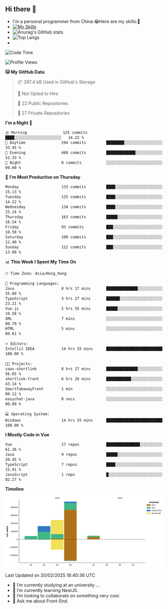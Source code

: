 ## Hi there 👋
- I'm a personal programmer from China.😂Here are my skills:🤔
- [![My Skills](https://skillicons.dev/icons?i=js,html,css,vue,typescript,java,golang)](https://skillicons.dev)
- ![Anurag's GitHub stats](https://github-readme-stats.vercel.app/api?username=FluffyChi-Xing&count_private=true&show_icons=true&theme=radical)
- ![Top Langs](https://github-readme-stats.vercel.app/api/top-langs/?username=FluffyChi-Xing)
- <!--START_SECTION:waka-->
![Code Time](http://img.shields.io/badge/Code%20Time-1%2C117%20hrs%2032%20mins-blue)

![Profile Views](http://img.shields.io/badge/Profile%20Views-0-blue)

**🐱 My GitHub Data** 

> 📦 297.4 kB Used in GitHub's Storage 
 > 
> 🚫 Not Opted to Hire
 > 
> 📜 22 Public Repositories 
 > 
> 🔑 27 Private Repositories 
 > 
**I'm a Night 🦉** 

```text
🌞 Morning                125 commits         ████░░░░░░░░░░░░░░░░░░░░░   14.22 % 
🌆 Daytime                294 commits         ████████░░░░░░░░░░░░░░░░░   33.45 % 
🌃 Evening                460 commits         █████████████░░░░░░░░░░░░   52.33 % 
🌙 Night                  0 commits           ░░░░░░░░░░░░░░░░░░░░░░░░░   00.00 % 
```
📅 **I'm Most Productive on Thursday** 

```text
Monday                   133 commits         ████░░░░░░░░░░░░░░░░░░░░░   15.13 % 
Tuesday                  125 commits         ████░░░░░░░░░░░░░░░░░░░░░   14.22 % 
Wednesday                134 commits         ████░░░░░░░░░░░░░░░░░░░░░   15.24 % 
Thursday                 163 commits         █████░░░░░░░░░░░░░░░░░░░░   18.54 % 
Friday                   93 commits          ███░░░░░░░░░░░░░░░░░░░░░░   10.58 % 
Saturday                 109 commits         ███░░░░░░░░░░░░░░░░░░░░░░   12.40 % 
Sunday                   122 commits         ███░░░░░░░░░░░░░░░░░░░░░░   13.88 % 
```


📊 **This Week I Spent My Time On** 

```text
🕑︎ Time Zone: Asia/Hong_Kong

💬 Programming Languages: 
Java                     8 hrs 17 mins       ██████████████░░░░░░░░░░░   55.60 % 
TypeScript               3 hrs 27 mins       ██████░░░░░░░░░░░░░░░░░░░   23.21 % 
Vue.js                   2 hrs 55 mins       █████░░░░░░░░░░░░░░░░░░░░   19.58 % 
XML                      7 mins              ░░░░░░░░░░░░░░░░░░░░░░░░░   00.79 % 
HTML                     5 mins              ░░░░░░░░░░░░░░░░░░░░░░░░░   00.61 % 

🔥 Editors: 
IntelliJ IDEA            14 hrs 55 mins      █████████████████████████   100.00 % 

🐱‍💻 Projects: 
saas-shortlink           8 hrs 27 mins       ██████████████░░░░░░░░░░░   56.65 % 
shortlink-front          6 hrs 26 mins       ███████████░░░░░░░░░░░░░░   43.14 % 
SmartTakewayFront        1 min               ░░░░░░░░░░░░░░░░░░░░░░░░░   00.12 % 
easychat-java            0 secs              ░░░░░░░░░░░░░░░░░░░░░░░░░   00.09 % 

💻 Operating System: 
Windows                  14 hrs 55 mins      █████████████████████████   100.00 % 
```

**I Mostly Code in Vue** 

```text
Vue                      27 repos            ███████████████░░░░░░░░░░   61.36 % 
Java                     9 repos             █████░░░░░░░░░░░░░░░░░░░░   20.45 % 
TypeScript               7 repos             ████░░░░░░░░░░░░░░░░░░░░░   15.91 % 
JavaScript               1 repo              █░░░░░░░░░░░░░░░░░░░░░░░░   02.27 % 
```



**Timeline**

![Lines of Code chart](https://raw.githubusercontent.com/FluffyChi-Xing/FluffyChi-Xing/main/assets/bar_graph.png)


 Last Updated on 20/02/2025 18:40:36 UTC
<!--END_SECTION:waka-->
- 🔭 I’m currently studying at an university ...
- 🌱 I’m currently learning NestJS.
- 👯 I’m looking to collaborate on something very cool.
- 💬 Ask me about Front-End.
